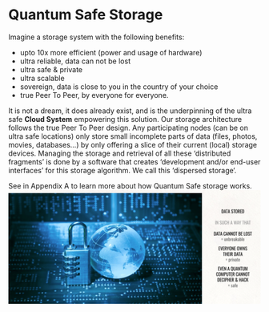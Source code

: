 # Quantum Safe Storage

Imagine a storage system with the following benefits:



* upto 10x more efficient (power and usage of hardware)
* ultra reliable, data can not be lost
* ultra safe & private
* ultra scalable
* sovereign, data is close to you in the country of your choice
* true Peer To Peer, by everyone for everyone.

It is not a dream, it does already exist, and is the underpinning of the ultra safe **Cloud System** empowering this solution. Our storage architecture follows the true Peer To Peer design. Any participating nodes (can be on ultra safe locations) only store small incomplete parts of data (files, photos, movies, databases…) by only offering a slice of their current (local) storage devices. Managing the storage and retrieval of all these ‘distributed fragments’ is done by a software that creates ‘development and/or end-user interfaces’ for this storage algorithm. We call this ‘dispersed storage‘.

See in Appendix A to learn more about how Quantum Safe storage works. 
![alt_text](img/data_security.png "image_tooltip")